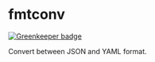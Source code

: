 # fmtconv

[![Greenkeeper badge](https://badges.greenkeeper.io/WindomZ/fmtconv.svg)](https://greenkeeper.io/)

Convert between JSON and YAML format.
